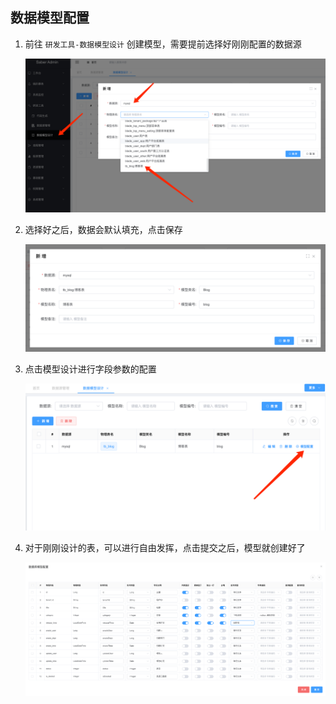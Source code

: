 ## 数据模型配置

1. 前往 `研发工具-数据模型设计` 创建模型，需要提前选择好刚刚配置的数据源

   ![image-20220822004311090](../../images/image-20220822004311090.png)

2. 选择好之后，数据会默认填充，点击保存

   ![image-20220822004340539](../../images/image-20220822004340539.png)

3. 点击模型设计进行字段参数的配置

   ![image-20220822004432761](../../images/image-20220822004432761.png)

4. 对于刚刚设计的表，可以进行自由发挥，点击提交之后，模型就创建好了

   ![image-20220822004553624](../../images/image-20220822004553624.png)